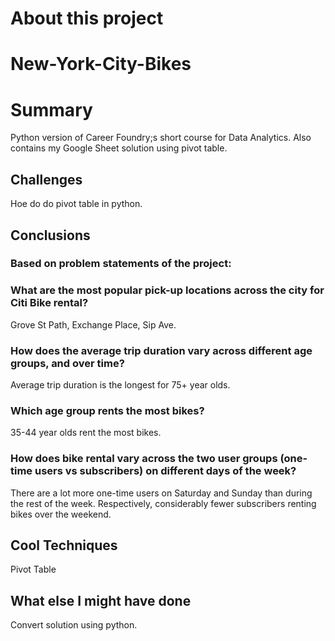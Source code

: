 # About this project
# New-York-City-Bikes

# Summary
Python version of Career Foundry;s short course for Data Analytics. Also contains my Google Sheet solution using pivot table.


## Challenges
Hoe do do pivot table in python.

## Conclusions

### Based on problem statements of the project:
### What are the most popular pick-up locations across the city for Citi Bike rental? 
Grove St Path, Exchange Place, Sip Ave.
### How does the average trip duration vary across different age groups, and over time? 
Average trip duration is the longest for 75+ year olds.
### Which age group rents the most bikes? 
35-44 year olds rent the most bikes.
### ​How does bike rental vary across the two user groups (one-time users vs subscribers) on different days of the week? 
There are a lot more one-time users on Saturday and Sunday than during the rest of the week. 
Respectively, considerably fewer subscribers renting bikes over the weekend.


## Cool Techniques
Pivot Table

## What else I might have done 
Convert solution using python.

